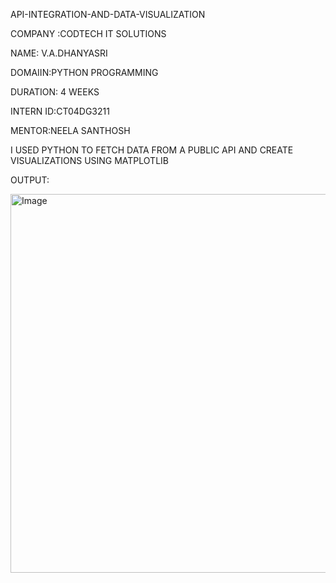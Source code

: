  API-INTEGRATION-AND-DATA-VISUALIZATION

 COMPANY :CODTECH IT SOLUTIONS

 NAME: V.A.DHANYASRI

 DOMAIIN:PYTHON PROGRAMMING 

 DURATION: 4 WEEKS 

INTERN ID:CT04DG3211

 MENTOR:NEELA SANTHOSH

I USED PYTHON TO FETCH DATA FROM A PUBLIC API AND CREATE VISUALIZATIONS USING MATPLOTLIB 

OUTPUT:

<img width="606" alt="Image" src="https://github.com/user-attachments/assets/f56ef1dc-51ae-4c36-b9a0-f9e69d1ced29" />
